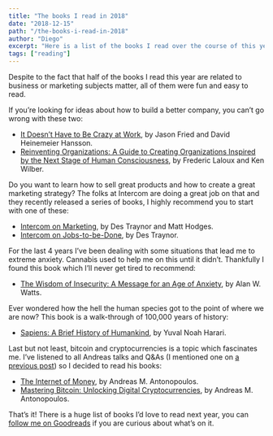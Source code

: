 ```yaml
---
title: "The books I read in 2018"
date: "2018-12-15"
path: "/the-books-i-read-in-2018"
author: "Diego"
excerpt: "Here is a list of the books I read over the course of this year and are worth to mention."
tags: ["reading"]
---
```


Despite to the fact that half of the books I read this year are related to business or marketing subjects matter, all of them were fun and easy to read.

If you’re looking for ideas about how to build a better company, you can’t go wrong with these two:

- [It Doesn’t Have to Be Crazy at Work](https://www.goodreads.com/book/show/38900866-it-doesn-t-have-to-be-crazy-at-work), by Jason Fried and David Heinemeier Hansson.
- [Reinventing Organizations: A Guide to Creating Organizations Inspired by the Next Stage of Human Consciousness](https://www.goodreads.com/book/show/20787425-reinventing-organizations), by Frederic Laloux and Ken Wilber.

Do you want to learn how to sell great products and how to create a great marketing strategy? The folks at Intercom are doing a great job on that and they recently released a series of books, I highly recommend you to start with one of these:

- [Intercom on Marketing](https://www.goodreads.com/book/show/37908858-intercom-on-marketing), by Des Traynor and Matt Hodges.
- [Intercom on Jobs-to-be-Done](https://www.goodreads.com/book/show/30314875-intercom-on-jobs-to-be-done), by Des Traynor.

For the last 4 years I’ve been dealing with some situations that lead me to extreme anxiety. Cannabis used to help me on this until it didn’t. Thankfully I found this book which I’ll never get tired to recommend:

- [The Wisdom of Insecurity: A Message for an Age of Anxiety](https://www.goodreads.com/book/show/551520.The_Wisdom_of_Insecurity), by Alan W. Watts.

Ever wondered how the hell the human species got to the point of where we are now? This book is a walk-through of 100,000 years of history:

- [Sapiens: A Brief History of Humankind](https://www.goodreads.com/book/show/23692271-sapiens), by Yuval Noah Harari.

Last but not least, bitcoin and cryptocurrencies is a topic which fascinates me. I’ve listened to all Andreas talks and Q&As (I mentioned one on [a previous post](https://blog.diego.earth/on-bitcoin-and-cryptocurrencies)) so I decided to read his books:

- [The Internet of Money](https://www.goodreads.com/book/show/31869077-the-internet-of-money), by Andreas M. Antonopoulos.
- [Mastering Bitcoin: Unlocking Digital Cryptocurrencies](https://www.goodreads.com/book/show/21820378-mastering-bitcoin), by Andreas M. Antonopoulos.

That’s it! There is a huge list of books I’d love to read next year, you can [follow me on Goodreads](https://www.goodreads.com/user/show/46795449-diego-peralta) if you are curious about what’s on it.

